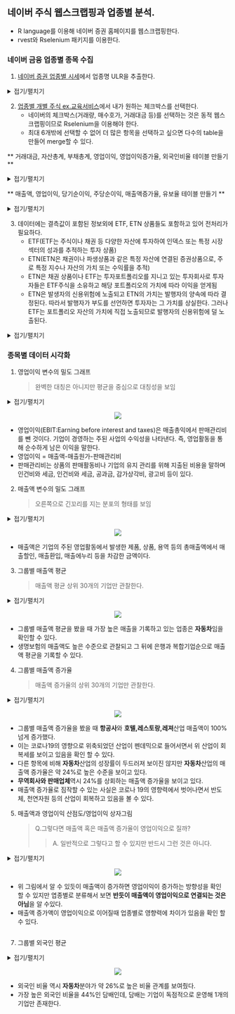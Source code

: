 ## 네이버 주식 웹스크랩핑과 업종별 분석.
- R language를 이용해 네이버 증권 홈페이지를 웹스크랩핑한다.
- rvest와 Rselenium 패키지를 이용한다.

### 네이버 금융 업종별 종목 수집
 1. [네이버 증권 업종별 시세](https://finance.naver.com/sise/sise_group.naver?type=upjong)에서 업종명 ULR을 추출한다.

<details>
  <summary>접기/펼치기</summary>
  
```r
#업종별 종목 주소
url <- "https://finance.naver.com/sise/sise_group.naver?type=upjong"
html <- read_html(url,encoding = "EUC-KR")

sise_gr <- html %>%
  html_nodes("table") %>%
  html_nodes("td") %>%
  html_nodes("a") %>%
  html_attr("href") %>%
  .[1:79]

sise1_gr <- paste0("https://finance.naver.com", sise_gr)
```
</details>
  
  2. [업종별 개별 주식 ex.교육서비스](https://finance.naver.com/sise/sise_group_detail.naver?type=upjong&no=290)에서 내가 원하는 체크박스를 선택한다.
     - 네이버의 체크박스(거래량, 매수호가, 거래대금 등)를 선택하는 것은 동적 웹스크랩핑이므로 Rselenium을 이용해야 한다.
     - 최대 6개밖에 선택할 수 없어 더 많은 항목을 선택하고 싶으면 다수의 table을 만들어 merge할 수 있다.
       
  ** 거래대금, 자산총계, 부채총계, 영업이익, 영업이익증가율, 외국인비율 테이블 만들기 **
  <details> 
  <summary>접기/펼치기</summary>
  
```r
# 거래대금, 자산총계, 부채총계, 영업이익, 영업이익증가율, 외국인비율 테이블 만들기
table1 <- c()
for (k in 1:length(sise1_gr)) {
  remDr$navigate(sise1_gr[k])
  # remDr$ screenshot (display = TRUE)
  
  
  # checked 속성이 있는 요소를 찾기 위한 XPath
  xpath <- '//input[@type="checkbox" and @checked]'
  
  # 요소 선택
  elements <- remDr$findElements(using = "xpath", value = xpath)
  
  # 선택된 요소의 checked 속성 제거
  for (element in elements) {
    remDr$executeScript("arguments[0].removeAttribute('checked')",
                        list(element))
  }
  
  # remDr$ screenshot (display = TRUE)
  
  
  for (i in c(3, 5, 10, 11, 15, 16)) {
    element_id <- paste0("option", i)
    checkbox <-
      remDr$findElement(
        using = "xpath",
        value = sprintf('//input[@type="checkbox" and @id="%s"]', element_id)
      )
    checkbox$clickElement()
  }
  
  # remDr$screenshot(display = TRUE)
  
  
  element <-
    remDr$findElement(using = "xpath", value = "/html/body/div[3]/div[2]/div[2]/div[3]/form/div/div/div/a[1]")
  
  
  if (!is.null(element)) {
    # 클릭
    element$clickElement()
  } else {
    # 요소가 없을 경우 처리
  }
  
  remDr$screenshot(display = TRUE)
  
  table_element <-
    remDr$findElement(using = "css", value = "#contentarea > div:nth-child(5) > table")
  
  table_html <- table_element$getPageSource()[[1]]
  
  # Extract the table data using CSS selector
  table_data <-
    read_html(table_html) %>%
    html_nodes("#contentarea > div:nth-child(5) > table") %>%
    html_table(fill = TRUE) %>%
    as.data.frame() %>%
    select(-토론실) %>%
    select(-Var.12)
  
  jong_mok <- read_html(table_html) %>%
    html_nodes("table") %>%
    html_nodes("td") %>%
    html_text() %>%
    .[2] %>%
    gsub("\\n|\\t", "", .)
  
  업종명 <-  matrix(jong_mok , nrow(table_data))
  
  df <- cbind(업종명, table_data)
  
  table1 <- rbind(table1, df)
  
}

# View(table1)

sise1_gr <- paste0("https://finance.naver.com", sise_gr)
```
</details>

** 매출액, 영업이익, 당기순이익, 주당순이익, 매출액증가율, 유보율 테이블 만들기 **

<details>

 <summary>접기/펼치기</summary>

```r
# table2 <- c()
for (k in 1:length(sise1_gr)) {
  remDr$navigate(sise1_gr[k])
  # remDr$ screenshot (display = TRUE)
  
  
  # checked 속성이 있는 요소를 찾기 위한 XPath
  xpath <- '//input[@type="checkbox" and @checked]'
  
  # 요소 선택
  elements <- remDr$findElements(using = "xpath", value = xpath)
  
  # 선택된 요소의 checked 속성 제거
  for (element in elements) {
    remDr$executeScript("arguments[0].removeAttribute('checked')",
                        list(element))
  }
  
  # remDr$ screenshot (display = TRUE)
  
  
  for (i in c(5, 17, 22, 23, 25, 27)) {
    element_id <- paste0("option", i)
    checkbox <-
      remDr$findElement(
        using = "xpath",
        value = sprintf('//input[@type="checkbox" and @id="%s"]', element_id)
      )
    checkbox$clickElement()
  }
  
  # remDr$screenshot(display = TRUE)
  
  
  element <-
    remDr$findElement(using = "xpath", value = "/html/body/div[3]/div[2]/div[2]/div[3]/form/div/div/div/a[1]")
  
  #
  if (!is.null(element)) {
    # 클릭
    element$clickElement()
  } else {
    # 요소가 없을 경우 처리
  }
  
  remDr$screenshot(display = TRUE)
  
  table_element <-
    remDr$findElement(using = "css", value = "#contentarea > div:nth-child(5) > table")
  
  
  table_html <- table_element$getPageSource()[[1]]
  
  # Extract the table data using CSS selector
  table_data <-
    read_html(table_html) %>%
    html_nodes("#contentarea > div:nth-child(5) > table") %>%
    html_table(fill = TRUE) %>%
    as.data.frame() %>%
    select(-토론실) %>%
    select(-Var.12)
  
  jong_mok <- read_html(table_html) %>%
    html_nodes("table") %>%
    html_nodes("td") %>%
    html_text() %>%
    .[2] %>%
    gsub("\\n|\\t", "", .)
  
  업종명 <-  matrix(jong_mok , nrow(table_data))
  
  df <- cbind(업종명, table_data)
  
  table2 <- rbind(table2, df)
  
}

# View(table2)
```
</details>

  3. 데이터에는 결측값이 포함된 정보외에 ETF, ETN 상품들도 포함하고 있어 전처리가 필요하다.
     - ETF(ETF는 주식이나 채권 등 다양한 자산에 투자하여 인덱스 또는 특정 시장 섹터의 성과를 추적하는 투자 상품)
     - ETN(ETN은 채권이나 파생상품과 같은 특정 자산에 연결된 증권상품으로, 주로 특정 지수나 자산의 가치 또는 수익률을 추적)
     - ETN은 채권 상품이나 ETF는 투자포트폴리오를 지니고 있는 투자회사로 투자자들은 ETF주식을 소유하고 해당 포트폴리오의 가치에 따라 이익을 얻게됨
     - ETN은 발생자의 신용위험에 노출되고 ETN의 가치는 발행자의 양속에 따라 결정된다. 따라서 발행자가 부도를 선언하면 투자자는 그 가치를 상실한다. 그러나 ETF는 포트폴리오 자산의 가치에 직접 노출되므로 발행자의 신용위험에 덜 노출된다.

<details>
  <summary>접기/펼치기</summary>

  ```r
table1_ad <- table1 %>%
  .[, c(1, 2, 6:11)] %>%
  filter(!영업이익 %in% c("", NA))

table_j <-
  as.data.frame(lapply(table1_ad, function(x)
    gsub(",", "", x))) # ,를 지우지 않으면 숫자로 인식을 못함.
```
</details>

### 종목별 데이터 시각화

1. 영업이익 변수의 밀도 그래프
   > 완벽한 대칭은 아니지만 평균을 중심으로 대칭성을 보임
<details>
 <summary>접기/펼치기</summary>
 
```r
ggplot(data = table_j, aes(x = 영업이익)) +
  geom_density(fill = "steelblue", color = "black") +
  labs(x = "영업이익", y = "밀도", title = "영업이익 분포") +
  theme_minimal() +
  xlim(-1000, 1000)

```
</details>

<p align="center">
  <img src="https://github.com/baedabean/myrepo/blob/main/%EC%8A%A4%ED%81%AC%EB%A6%B0%EC%83%B7%202023-06-12%20%EC%98%A4%EC%A0%84%209.50.42.png?raw=true)https://github.com/baedabean/myrepo/blob/main/%EC%8A%A4%ED%81%AC%EB%A6%B0%EC%83%B7%202023-06-12%20%EC%98%A4%EC%A0%84%209.50.42.png?raw=true">
</p>

 - 영업이익(EBIT:Earning before interest and taxes)은 매출총익에서 판매관리비를 뺀 것이다. 기업이 경영하는 주된 사업의 수익성을 나타낸다. 즉, 영업활동을 통해 순수하게 남은 이익을 말한다.
 - 영업이익 = 매출액-매출원가-판매관리비
 - 판매관리비는 상품의 판매활동비나 기업의 유지 관리를 위해 지출된 비용을 말하며 인건비와 세금, 인건비와 세금, 공과금, 감가상각비, 광고비 등이 있다.

2. 매출액 변수의 밀도 그래프
   > 오른쪽으로 긴꼬리를 지는 분포의 형태를 보임

<details>
   
 <summary>접기/펼치기</summary>
 
```r
# 매출액 변수의 밀도 그래프
ggplot(data = table_j, aes(x =매출액)) +
  geom_density(fill = "steelblue", color = "black") +
  labs(x = "매출액", y = "밀도", title = "매출액 분포") +
  theme_minimal() +
  xlim(0, 5000)
```
</details>

<p align="center">
  <img src="https://github.com/baedabean/myrepo/blob/main/%EC%8A%A4%ED%81%AC%EB%A6%B0%EC%83%B7%202023-06-12%20%EC%98%A4%EC%A0%84%209.50.53.png?raw=true">
</p>

- 매출액은 기업의 주된 영업활동에서 발생한 제품, 상품, 용역 등의 총매출액에서 매출할인, 매출환입, 매출에누리 등을 차감한 금액이다.

3. 그룹별 매출액 평균
   > 매출액 평균 상위 30개의 기업만 관찰한다.

<details>
   
 <summary>접기/펼치기</summary>
 
```r
#그룹별 매출액 평균

group_30 <- table_j %>%
  group_by(업종명) %>%
  summarize(mean_매출액 = mean(매출액, na.rm = TRUE)) %>% 
  top_n(30, mean_매출) 

#막대그래프 그리기

ggplot(data = group_30 , aes(x = 업종명, y = mean_매출액, fill = 업종명)) +
  stat_summary(fun = "mean",
               geom = "bar",
              position = "dodge") +
  labs(x = "업종명", y = "매출액", title = "그룹별 매출액 평균") +
  theme_minimal() +
  theme(axis.text.x = element_text(angle = 45, hjust = 1))
```
</details>

<p align="center">
  <img src="https://github.com/baedabean/myrepo/blob/main/%EA%B7%B8%EB%A3%B9%EB%B3%84%20%EB%A7%A4%EC%B6%9C%EC%95%A1%20%ED%8F%89%EA%B7%A0.png?raw=true">
</p>

 - 그룹별 매출액 평균을 봤을 때 가장 높은 매출을 기록하고 있는 업종은 **자동차**임을 확인할 수 있다.
 - 생명보험의 매출액도 높은 수준으로 관찰되고 그 뒤에 은행과 복합기업순으로 매출액 평균을 기록할 수 있다.
   
4. 그룹별 매출액 증가율
   > 매출액 증가율의 상위 30개의 기업만 관찰한다.

<details>
   
 <summary>접기/펼치기</summary>
 
```r
#그룹별 매출액 증가율
top_30_f <- table_j %>%
  group_by(업종명) %>%
  summarize(mean_매출액증가율 = mean(매출액증가율, na.rm = TRUE)) %>% 
  top_n(30, mean_매출액증가율) 

#막대그래프 그리기
ggplot(data = top_30 , aes(x = 업종명, y = mean_매출액증가율, fill = 업종명)) +
  stat_summary(fun = "mean",
               geom = "bar",
               position = "dodge") +
  labs(x = "업종명", y = "매출액 증가율", title = "그룹별 매출액 증가율") +
  theme_minimal() +
  theme(axis.text.x = element_text(angle = 45, hjust = 1))
```
</details>

<p align="center">
  <img src="https://github.com/baedabean/myrepo/blob/main/%EA%B7%B8%EB%A3%B9%EB%B3%84%20%EB%A7%A4%EC%B6%9C%EC%95%A1%20%EC%A6%9D%EA%B0%80%EC%9C%A8.png?raw=true">
</p>

- 그룹별 매출액 증가율을 봤을 때 **항공사**와 **호텔,레스토랑,레져**산업 매출액이 100% 넘게 증가했다.
- 이는 코로나19의 영향으로 위축되었던 산업이 펜데믹으로 들어서면서 위 산업이 회복세를 보이고 있음을 확인 할 수 있다.
- 다른 항목에 비해 **자동차**산업의 성장률이 두드러져 보이진 않지만 **자동차**산업의 매출액 증가율은 약 24%로 높은 수준을 보이고 있다.
- **무역회사와 판매업체**역시 24%를 상회하는 매출액 증가율을 보이고 있다.
- 매출액 증가율로 짐작할 수 있는 사실은 코로나 19의 영향력에서 벗어나면서 반도체, 천연자원 등의 산업이 회복하고 있음을 볼 수 있다.

5. 매출액과 영업이익 산점도/영업이익 상자그림

   > Q.그렇다면 매출액 혹은 매출액 증가율이 영업이익으로 질까?
   >> A. 일반적으로 그렇다고 할 수 있지만 반드시 그런 것은 아니다.
   
  <details>
   
 <summary>접기/펼치기</summary>
 
```
#매출액 상위30개를 기준으로 영업이익률 table 작성

top_m_n <- top_30$업종명
top_m <- c()
for (i in 1:30) {
 top_m_table <-  table_j %>% 
    filter(업종명%in% top_m_n[i])
 top_m <- rbind(top_m, top_m_table)
}

#스캐터 플롯 그리기 
ggplot(data = table_j, aes(x = 매출액, y = 영업이익, color = 업종명)) +
 geom_point() +
 labs(x = "매출액", y = "영업이익", title = "매출액과 영업이익 관계") +
 geom_smooth(method = "lm", se=F) ## 그룹별 회귀선 추가

#상자그림 그리기
ggplot(data =  top_m, aes(x = 업종명, y = 영업이익, fill = 업종명)) +
  geom_boxplot() +
  labs(x = "업종명", y = "영업이익", title = "그룹별 매출액 비교") +
  theme(axis.text.x = element_text(angle = 45, hjust = 1)) +
  ylim(-1500, 1500)
```
</details>

<p align="center">
  <img src="https://github.com/baedabean/myrepo/blob/main/%E1%84%86%E1%85%A2%E1%84%8E%E1%85%AE%E1%86%AF%E1%84%8B%E1%85%A2%E1%86%A8%E1%84%80%E1%85%AA%20%E1%84%8B%E1%85%A7%E1%86%BC%E1%84%8B%E1%85%A5%E1%86%B8%E1%84%8B%E1%85%B5%E1%84%8B%E1%85%B5%E1%86%A8%E1%84%85%E1%85%B2%E1%86%AF%20%E1%84%89%E1%85%A1%E1%86%AB%E1%84%8C%E1%85%A5%E1%86%B7%E1%84%83%E1%85%A9%20%E1%84%87%E1%85%A9%E1%86%A8%E1%84%89%E1%85%A1%E1%84%87%E1%85%A9%E1%86%AB.png?raw=true">
</p>

- 위 그림에서 알 수 있듯이 매출액이 증가하면 영업이익이 증가하는 방향성을 확인 할 수 있지만 엽종별로 분류해서 보면 **반듯이 매출액이 영업이익으로 연결되는 것은 아님**을 알 수있다.
- 매출액 증가액이 영업이익으로 이어질때 업종별로 영향력에 차이가 있음을 확인 할 수 있다.

<p align="center">
  <img src="">
</p>

7. 그룹별 외국인 평균
   
<details>
   
 <summary>접기/펼치기</summary>
 
```
# 그룹별 외국인 평균
top_30_f <- table_j %>%
  group_by(업종명) %>%
  summarize(mean_외국인비율 = mean(외국인비율, na.rm = TRUE)) %>% 
  top_n(30, mean_외국인비율)

#막대그래프 그리기
ggplot(data = top_30_f , aes(x = 업종명, y = mean_외국인비율, fill = 업종명)) +
  stat_summary(fun = "mean",
               geom = "bar",
               position = "dodge") +
  labs(x = "업종명", y = "외국인 비율", title = "그룹별 외국인 비율") +
  theme_minimal() +
  theme(axis.text.x = element_text(angle = 45, hjust = 1))

```
</details>


<p align="center">
  <img src="https://github.com/baedabean/myrepo/blob/main/%EA%B7%B8%EB%A3%B9%EB%B3%84%20%EC%99%B8%EA%B5%AD%EC%9D%B8%20%EB%B9%84%EC%9C%A8.png?raw=true">
</p>

- 외국인 비율 역시 **자동차**분야가 약 26%로 높은 비율 관계를 보여줬다.
- 가장 높은 외국인 비율을 44%인 담배인데, 담배는 기업이 독점적으로 운영해 1개의 기업만 존재한다.
